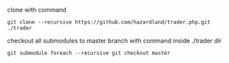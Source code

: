 clone with command
```
git clone --recursive https://github.com/hazardland/trader.php.git ./trader
```
checkout all submodules to master branch with command inside ./trader dir
```
git submodule foreach --recursive git checkout master
```
